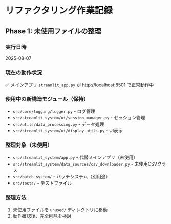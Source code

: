 # リファクタリング作業記録

## Phase 1: 未使用ファイルの整理

### 実行日時
2025-08-07

### 現在の動作状況
✅ メインアプリ `streamlit_app.py` が http://localhost:8501 で正常動作中

### 使用中の新構造モジュール（保持）
- `src/core/logging/logger.py` - ログ管理
- `src/streamlit_system/ui/session_manager.py` - セッション管理  
- `src/utils/data_processing.py` - データ処理
- `src/streamlit_system/ui/display_utils.py` - UI表示

### 整理対象（未使用）
- `src/streamlit_system/app.py` - 代替メインアプリ（未使用）
- `src/streamlit_system/data_sources/csv_downloader.py` - 未使用CSVクラス
- `src/batch_system/` - バッチシステム（別用途）
- `src/tests/` - テストファイル

### 整理方法
1. 未使用ファイルを `unused/` ディレクトリに移動
2. 動作確認後、完全削除を検討